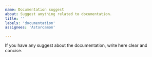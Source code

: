 ```yaml
---
name: Documentation suggest
about: Suggest anything related to documentation.
title: ''
labels: 'documentation'
assignees: 'Astorcamon'

---
```


If you have any suggest about the documentation, write here clear and concise.
